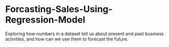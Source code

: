 # Forcasting-Sales-Using-Regression-Model
Exploring how numbers in a dataset tell us about present and past business activities, and how can we use them to forecast the future.
